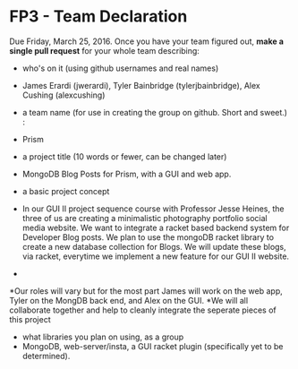 # FP3 - Team Declaration
Due Friday, March 25, 2016.
Once you have your team figured out, **make a single pull request** for your whole team describing:
* who's on it (using github usernames and real names)
* James Erardi (jwerardi), Tyler Bainbridge (tylerjbainbridge), Alex Cushing (alexcushing) 


* a team name (for use in creating the group on github. Short and sweet.) :
* Prism

* a project title (10 words or fewer, can be changed later)
* MongoDB Blog Posts for Prism, with a GUI and web app.

* a basic project concept
* In our GUI II project sequence course with Professor Jesse Heines, the three of us are creating a minimalistic photography portfolio social media website. We want to integrate a racket based backend system for Developer Blog posts. We plan to use the mongoDB racket library to create a new database collection for Blogs. We will update these blogs, via racket, everytime we implement a new feature for our GUI II website. 
* 
*Our roles will vary but for the most part James will work on the web app, Tyler on the MongDB back end, and Alex on the GUI.
*We will all collaborate together and help to cleanly integrate the seperate pieces of this project

* what libraries you plan on using, as a group 
* MongoDB, web-server/insta, a GUI racket plugin (specifically yet to be determined).


